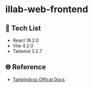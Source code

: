 # illab-web-frontend

## 🔭 Tech List
- React 18.2.0
- Vite 4.2.0
- Tailwind 3.2.7

## 🌐 Reference
- [Tailwindcss Offical Docs](https://tailwindcss.com/)
